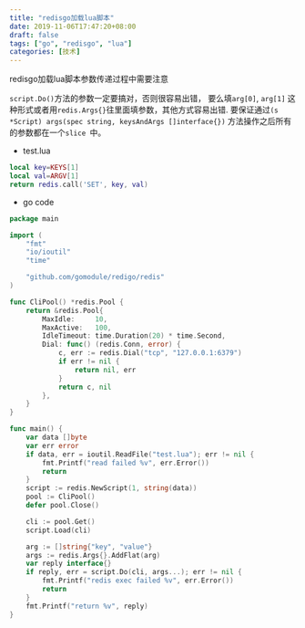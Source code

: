 ```yaml
---
title: "redisgo加载lua脚本"
date: 2019-11-06T17:47:20+08:00
draft: false
tags: ["go", "redisgo", "lua"]
categories: [技术]
---
```


redisgo加载lua脚本参数传递过程中需要注意

`script.Do()`方法的参数一定要搞对，否则很容易出错， 要么填`arg[0]`, `arg[1]` 这种形式或者用`redis.Args{}`往里面填参数，其他方式容易出错. 要保证通过`(s *Script) args(spec string, keysAndArgs []interface{})` 方法操作之后所有的参数都在一个`slice `中。


* test.lua
```lua
local key=KEYS[1]
local val=ARGV[1]
return redis.call('SET', key, val)
```

* go code
```go
package main

import (
	"fmt"
	"io/ioutil"
	"time"

	"github.com/gomodule/redigo/redis"
)

func CliPool() *redis.Pool {
	return &redis.Pool{
		MaxIdle:     10,
		MaxActive:   100,
		IdleTimeout: time.Duration(20) * time.Second,
		Dial: func() (redis.Conn, error) {
			c, err := redis.Dial("tcp", "127.0.0.1:6379")
			if err != nil {
				return nil, err
			}
			return c, nil
		},
	}
}

func main() {
	var data []byte
	var err error
	if data, err = ioutil.ReadFile("test.lua"); err != nil {
		fmt.Printf("read failed %v", err.Error())
		return
	}
	script := redis.NewScript(1, string(data))
	pool := CliPool()
	defer pool.Close()

	cli := pool.Get()
	script.Load(cli)

	arg := []string{"key", "value"}
	args := redis.Args{}.AddFlat(arg)
	var reply interface{}
	if reply, err = script.Do(cli, args...); err != nil {
		fmt.Printf("redis exec failed %v", err.Error())
		return
	}
	fmt.Printf("return %v", reply)
}
```